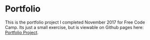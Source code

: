 Portfolio
================

This is the portfolio project I completed November 2017 for Free Code Camp. Its just a small exercise, but is viewable on Github pages here: [Portfolio Project](https://jlollis.github.io/fcc-portfolio/).
